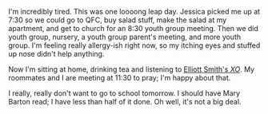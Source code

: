 I'm incredibly tired.  This was one loooong leap day.  Jessica picked me up at 7:30 so we could go to QFC, buy salad stuff, make the salad at my apartment, and get to church for an 8:30 youth group meeting.  Then we did youth group, nursery, a youth group parent's meeting, and more youth group.  I'm feeling really allergy-ish right now, so my itching eyes and stuffed up nose didn't help anything.

Now I'm sitting at home, drinking tea and listening to <a href="http://music.barnesandnoble.com/search/product.asp?WRK=383158">Elliott Smith's <i>XO</i></a>.  My roommates and I are meeting at 11:30 to pray; I'm happy about that.

I really, really don't want to go to school tomorrow.  I should have Mary Barton read; I have less than half of it done.  Oh well, it's not a big deal.